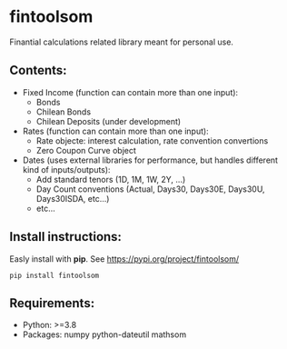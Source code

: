 # fintoolsom

Finantial calculations related library meant for personal use.

## Contents:
- Fixed Income (function can contain more than one input): 
  - Bonds
  - Chilean Bonds
  - Chilean Deposits (under development)
- Rates (function can contain more than one input):
  - Rate objecte: interest calculation, rate convention convertions
  - Zero Coupon Curve object
- Dates (uses external libraries for performance, but handles different kind of inputs/outputs):
  - Add standard tenors (1D, 1M, 1W, 2Y, ...)
  - Day Count conventions (Actual, Days30, Days30E, Days30U, Days30ISDA, etc...)
  - etc...

## Install instructions:
Easly install with **pip**. See https://pypi.org/project/fintoolsom/

`pip install fintoolsom`

## Requirements:
- Python: >=3.8
- Packages: numpy python-dateutil mathsom
